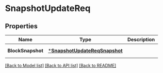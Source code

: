 # SnapshotUpdateReq

## Properties
Name | Type | Description | Notes
------------ | ------------- | ------------- | -------------
**BlockSnapshot** | [***SnapshotUpdateReqSnapshot**](SnapshotUpdateReq_Snapshot.md) |  | [default to null]

[[Back to Model list]](../README.md#documentation-for-models) [[Back to API list]](../README.md#documentation-for-api-endpoints) [[Back to README]](../README.md)


